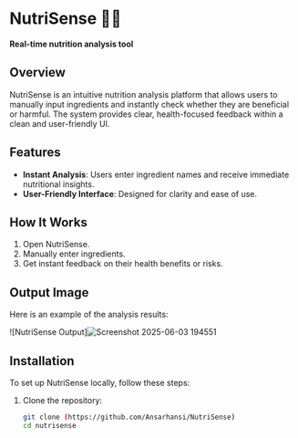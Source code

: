 # NutriSense 🍎🔬  
**Real-time nutrition analysis tool**  

## Overview  
NutriSense is an intuitive nutrition analysis platform that allows users to manually input ingredients and instantly check whether they are beneficial or harmful. The system provides clear, health-focused feedback within a clean and user-friendly UI.  

## Features  
- **Instant Analysis**: Users enter ingredient names and receive immediate nutritional insights.    
- **User-Friendly Interface**: Designed for clarity and ease of use.  

## How It Works  
1. Open NutriSense.  
2. Manually enter ingredients.  
3. Get instant feedback on their health benefits or risks.  


## Output Image  
Here is an example of the analysis results:  

![NutriSense Output]![Screenshot 2025-06-03 194551](https://github.com/user-attachments/assets/f8702770-60af-4355-9db7-8e242066d324)




## Installation  
To set up NutriSense locally, follow these steps:  

1. Clone the repository:  
   ```bash
   git clone (https://github.com/Ansarhansi/NutriSense)
   cd nutrisense
